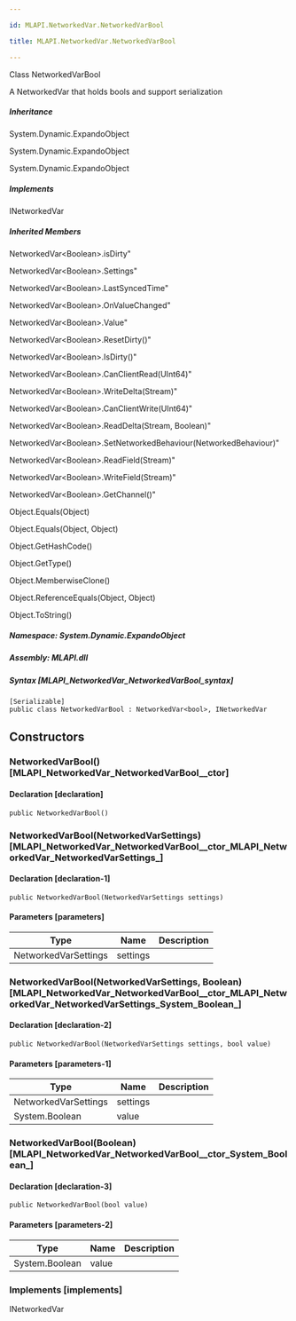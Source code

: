 ```yaml
---

id: MLAPI.NetworkedVar.NetworkedVarBool

title: MLAPI.NetworkedVar.NetworkedVarBool

---
```


Class NetworkedVarBool

<div class="markdown level0 summary" markdown="1">

A NetworkedVar that holds bools and support serialization

</div>

<div class="markdown level0 conceptual" markdown="1">

</div>

<div class="inheritance" markdown="1">

##### Inheritance

<div class="level0" markdown="1">

System.Dynamic.ExpandoObject

</div>

<div class="level1" markdown="1">

System.Dynamic.ExpandoObject

</div>

<div class="level2" markdown="1">

System.Dynamic.ExpandoObject

</div>

</div>

<div markdown="1" classs="implements">

##### Implements

<div markdown="1">

INetworkedVar

</div>

</div>

<div class="inheritedMembers" markdown="1">

##### Inherited Members

<div markdown="1">

NetworkedVar\<Boolean\>.isDirty"

</div>

<div markdown="1">

NetworkedVar\<Boolean\>.Settings"

</div>

<div markdown="1">

NetworkedVar\<Boolean\>.LastSyncedTime"

</div>

<div markdown="1">

NetworkedVar\<Boolean\>.OnValueChanged"

</div>

<div markdown="1">

NetworkedVar\<Boolean\>.Value"

</div>

<div markdown="1">

NetworkedVar\<Boolean\>.ResetDirty()"

</div>

<div markdown="1">

NetworkedVar\<Boolean\>.IsDirty()"

</div>

<div markdown="1">

NetworkedVar\<Boolean\>.CanClientRead(UInt64)"

</div>

<div markdown="1">

NetworkedVar\<Boolean\>.WriteDelta(Stream)"

</div>

<div markdown="1">

NetworkedVar\<Boolean\>.CanClientWrite(UInt64)"

</div>

<div markdown="1">

NetworkedVar\<Boolean\>.ReadDelta(Stream, Boolean)"

</div>

<div markdown="1">

NetworkedVar\<Boolean\>.SetNetworkedBehaviour(NetworkedBehaviour)"

</div>

<div markdown="1">

NetworkedVar\<Boolean\>.ReadField(Stream)"

</div>

<div markdown="1">

NetworkedVar\<Boolean\>.WriteField(Stream)"

</div>

<div markdown="1">

NetworkedVar\<Boolean\>.GetChannel()"

</div>

<div markdown="1">

Object.Equals(Object)

</div>

<div markdown="1">

Object.Equals(Object, Object)

</div>

<div markdown="1">

Object.GetHashCode()

</div>

<div markdown="1">

Object.GetType()

</div>

<div markdown="1">

Object.MemberwiseClone()

</div>

<div markdown="1">

Object.ReferenceEquals(Object, Object)

</div>

<div markdown="1">

Object.ToString()

</div>

</div>

##### **Namespace**: System.Dynamic.ExpandoObject

##### **Assembly**: MLAPI.dll

##### Syntax [MLAPI_NetworkedVar_NetworkedVarBool_syntax]

    [Serializable]
    public class NetworkedVarBool : NetworkedVar<bool>, INetworkedVar

## Constructors 

### NetworkedVarBool() [MLAPI_NetworkedVar_NetworkedVarBool__ctor]

<div class="markdown level1 summary" markdown="1">

</div>

<div class="markdown level1 conceptual" markdown="1">

</div>

#### Declaration [declaration]

    public NetworkedVarBool()

### NetworkedVarBool(NetworkedVarSettings) [MLAPI_NetworkedVar_NetworkedVarBool__ctor_MLAPI_NetworkedVar_NetworkedVarSettings_]

<div class="markdown level1 summary" markdown="1">

</div>

<div class="markdown level1 conceptual" markdown="1">

</div>

#### Declaration [declaration-1]

    public NetworkedVarBool(NetworkedVarSettings settings)

#### Parameters [parameters]

| Type                 | Name     | Description |
|----------------------|----------|-------------|
| NetworkedVarSettings | settings |             |

### NetworkedVarBool(NetworkedVarSettings, Boolean) [MLAPI_NetworkedVar_NetworkedVarBool__ctor_MLAPI_NetworkedVar_NetworkedVarSettings_System_Boolean_]

<div class="markdown level1 summary" markdown="1">

</div>

<div class="markdown level1 conceptual" markdown="1">

</div>

#### Declaration [declaration-2]

    public NetworkedVarBool(NetworkedVarSettings settings, bool value)

#### Parameters [parameters-1]

| Type                 | Name     | Description |
|----------------------|----------|-------------|
| NetworkedVarSettings | settings |             |
| System.Boolean       | value    |             |

### NetworkedVarBool(Boolean) [MLAPI_NetworkedVar_NetworkedVarBool__ctor_System_Boolean_]

<div class="markdown level1 summary" markdown="1">

</div>

<div class="markdown level1 conceptual" markdown="1">

</div>

#### Declaration [declaration-3]

    public NetworkedVarBool(bool value)

#### Parameters [parameters-2]

| Type           | Name  | Description |
|----------------|-------|-------------|
| System.Boolean | value |             |

### Implements [implements]

<div markdown="1">

INetworkedVar

</div>
